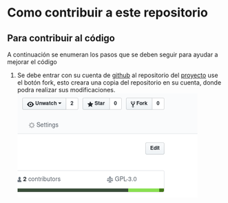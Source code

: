 # Como contribuir a este repositorio

## Para contribuir al código 
A continuación se enumeran los pasos que se deben seguir para ayudar a mejorar el código

1. Se debe entrar con su cuenta de [github](https://github.com) al repositorio del [proyecto](https://github.com/oacastillol/BoxBlur) use el botón fork, esto creara una copia del repositorio en su cuenta, donde podra realizar sus modificaciones.
   ![Botón fork](imagenes/FORK.png "Botón Fork")
